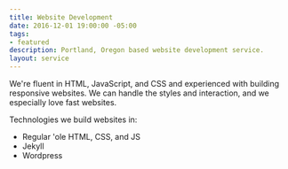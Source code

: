 ```yaml
---
title: Website Development
date: 2016-12-01 19:00:00 -05:00
tags:
- featured
description: Portland, Oregon based website development service.
layout: service
---
```


We're fluent in HTML, JavaScript, and CSS and experienced with building
responsive websites. We can handle the styles and interaction, and we
especially love fast websites.


Technologies we build websites in:

- Regular 'ole HTML, CSS, and JS
- Jekyll
- Wordpress
